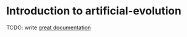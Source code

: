 # Introduction to artificial-evolution

TODO: write [great documentation](http://jacobian.org/writing/what-to-write/)
